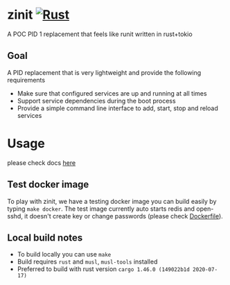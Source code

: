 # zinit [![Rust](https://github.com/threefoldtech/zinit/actions/workflows/rust.yml/badge.svg)](https://github.com/threefoldtech/zinit/actions/workflows/rust.yml)
A POC PID 1 replacement that feels like runit written in rust+tokio

## Goal
A PID replacement that is very lightweight and provide the following requirements
- Make sure that configured services are up and running at all times
- Support service dependencies during the boot process
- Provide a simple command line interface to add, start, stop and reload services

# Usage
please check docs [here](docs)

## Test docker image
To play with zinit, we have a testing docker image you can build easily by typing `make docker`.
The test image currently auto starts redis and open-sshd, it doesn't create key or change passwords (please check [Dockerfile](Dockerfile)).

## Local build notes
- To build locally you can use `make` 
- Build requires `rust` and `musl`, `musl-tools` installed
- Preferred to build with rust version `cargo 1.46.0 (149022b1d 2020-07-17)`
